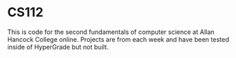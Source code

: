 # CS112
This is code for the second fundamentals of computer science at Allan Hancock College online. Projects are from each week and have been tested inside of HyperGrade but not built. 
